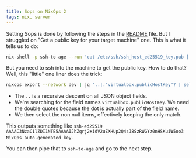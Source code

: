```yaml
---
title: Sops on NixOps 2
tags: nix, server
---
```


Setting Sops is done by following the steps in the [README](https://github.com/Mic92/sops-nix#usage-example) file. But I struggled on "Get a public key for your target machine" one. This is what it tells us to do:

```bash
nix-shell -p ssh-to-age --run 'cat /etc/ssh/ssh_host_ed25519_key.pub | ssh-to-age'
```

But you need to ssh into the machine to get the public key. How to do that? Well, this "little" one liner does the trick:

```bash
nixops export --network dev | jq '..|."virtualbox.publicHostKey"? | select(. != null)' -r
```

- The `..` is a recursive descent on all JSON object fields.
- We're searching for the field names `virtualbox.publicHostKey`. We
  need the double quotes because the dot is actually part of the field
  name.
- We then select the non null items, effectively keeping the only match.

This outputs something like `ssh-ed25519 AAAAC3NzaC1lZDI1NTE5AAAAIJhZqrj2+idV2uZXHUp2Q4sJ8SzRWGYz0nHSKuiW5oo3 NixOps auto-generated key`.

You can then pipe that to `ssh-to-age` and go to the next step.
